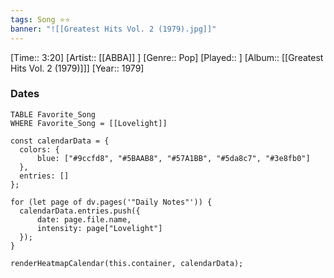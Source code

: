 ```yaml
---
tags: Song ⭐⭐ 
banner: "![[Greatest Hits Vol. 2 (1979).jpg]]"
---
```

[Time:: 3:20]
[Artist:: [[ABBA]] ]
[Genre:: Pop]
[Played:: ]
[Album:: [[Greatest Hits Vol. 2 (1979)]]]
[Year:: 1979]
### Dates
````dataview
TABLE Favorite_Song
WHERE Favorite_Song = [[Lovelight]]
````
  ```dataviewjs
const calendarData = { 
	colors: { 
		blue: ["#9ccfd8", "#5BAAB8", "#57A1BB", "#5da8c7", "#3e8fb0"] 
	}, 
	entries: [] 
}; 

for (let page of dv.pages('"Daily Notes"')) { 
	calendarData.entries.push({ 
		date: page.file.name, 
		intensity: page["Lovelight"]
	}); 
} 

renderHeatmapCalendar(this.container, calendarData);
```

